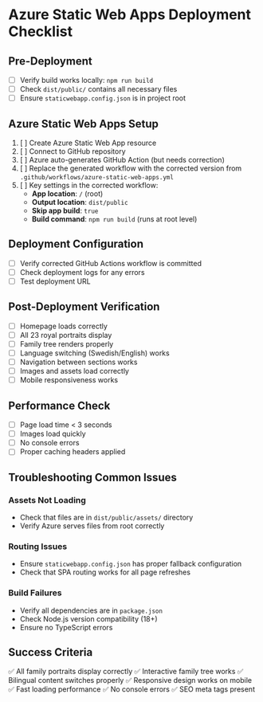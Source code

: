 # Azure Static Web Apps Deployment Checklist

## Pre-Deployment
- [ ] Verify build works locally: `npm run build`
- [ ] Check `dist/public/` contains all necessary files
- [ ] Ensure `staticwebapp.config.json` is in project root

## Azure Static Web Apps Setup
1. [ ] Create Azure Static Web App resource
2. [ ] Connect to GitHub repository
3. [ ] Azure auto-generates GitHub Action (but needs correction)
4. [ ] Replace the generated workflow with the corrected version from `.github/workflows/azure-static-web-apps.yml`
5. [ ] Key settings in the corrected workflow:
   - **App location**: `/` (root)
   - **Output location**: `dist/public`
   - **Skip app build**: `true`
   - **Build command**: `npm run build` (runs at root level)

## Deployment Configuration
- [ ] Verify corrected GitHub Actions workflow is committed
- [ ] Check deployment logs for any errors
- [ ] Test deployment URL

## Post-Deployment Verification
- [ ] Homepage loads correctly
- [ ] All 23 royal portraits display
- [ ] Family tree renders properly
- [ ] Language switching (Swedish/English) works
- [ ] Navigation between sections works
- [ ] Images and assets load correctly
- [ ] Mobile responsiveness works

## Performance Check
- [ ] Page load time < 3 seconds
- [ ] Images load quickly
- [ ] No console errors
- [ ] Proper caching headers applied

## Troubleshooting Common Issues

### Assets Not Loading
- Check that files are in `dist/public/assets/` directory
- Verify Azure serves files from root correctly

### Routing Issues
- Ensure `staticwebapp.config.json` has proper fallback configuration
- Check that SPA routing works for all page refreshes

### Build Failures
- Verify all dependencies are in `package.json`
- Check Node.js version compatibility (18+)
- Ensure no TypeScript errors

## Success Criteria
✅ All family portraits display correctly
✅ Interactive family tree works
✅ Bilingual content switches properly
✅ Responsive design works on mobile
✅ Fast loading performance
✅ No console errors
✅ SEO meta tags present